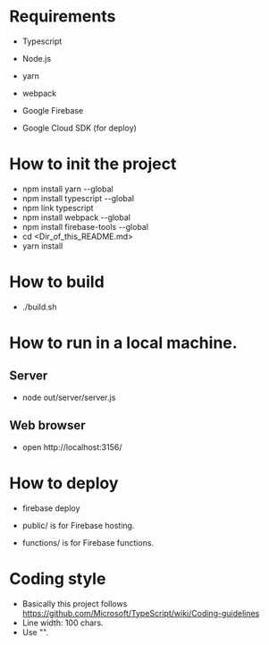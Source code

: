 # Requirements

* Typescript
* Node.js
* yarn
* webpack
* Google Firebase

* Google Cloud SDK (for deploy) 

# How to init the project

* npm install yarn --global
* npm install typescript --global
* npm link typescript
* npm install webpack --global
* npm install firebase-tools --global
* cd <Dir_of_this_README.md>
* yarn install

# How to build

* ./build.sh

# How to run in a local machine.

## Server
* node out/server/server.js

## Web browser
* open http://localhost:3156/

# How to deploy
* firebase deploy

* public/ is for Firebase hosting.
* functions/ is for Firebase functions.

# Coding style

* Basically this project follows https://github.com/Microsoft/TypeScript/wiki/Coding-guidelines
* Line width: 100 chars.
* Use "".